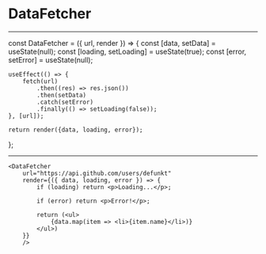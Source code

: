 # DataFetcher

------------
const DataFetcher = ({ url, render }) => {
const [data, setData] = useState(null);
const [loading, setLoading] = useState(true);
const [error, setError] = useState(null);

    useEffect(() => {
        fetch(url)
            .then((res) => res.json())
            .then(setData)
            .catch(setError)
            .finally(() => setLoading(false));
    }, [url]);

    return render({data, loading, error});
};

------------
```
<DataFetcher
    url="https://api.github.com/users/defunkt"
    render={({ data, loading, error }) => {
        if (loading) return <p>Loading...</p>;
        
        if (error) return <p>Error!</p>;
        
        return (<ul>
            {data.map(item => <li>{item.name}</li>)}
        </ul>)
    }} 
    />
```
